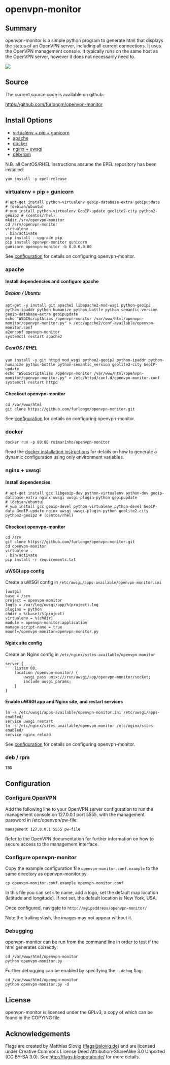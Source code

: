 # openvpn-monitor


## Summary

openvpn-monitor is a simple python program to generate html that displays the
status of an OpenVPN server, including all current connections. It uses the
OpenVPN management console. It typically runs on the same host as the OpenVPN
server, however it does not necessarily need to.

[![](https://raw.githubusercontent.com/furlongm/openvpn-monitor/gh-pages/screenshots/openvpn-monitor.png)](https://raw.githubusercontent.com/furlongm/openvpn-monitor/gh-pages/screenshots/openvpn-monitor.png)


## Source

The current source code is available on github:

https://github.com/furlongm/openvpn-monitor


## Install Options
  - [virtualenv + pip + gunicorn](#virtualenv--pip--gunicorn)
  - [apache](#apache)
  - [docker](#docker)
  - [nginx + uwsgi](#nginx--uwsgi)
  - [deb/rpm](#deb--rpm)

N.B. all CentOS/RHEL instructions assume the EPEL repository has been installed:

```shell
yum install -y epel-release

```

### virtualenv + pip + gunicorn

```shell
# apt-get install python-virtualenv geoip-database-extra geoipupdate      # (debian/ubuntu)
# yum install python-virtualenv GeoIP-update geolite2-city python2-geoip2 # (centos/rhel)
mkdir /srv/openvpn-monitor
cd /srv/openvpn-monitor
virtualenv .
. bin/activate
pip install --upgrade pip
pip install openvpn-monitor gunicorn
gunicorn openvpn-monitor -b 0.0.0.0:80
```

See [configuration](#configuration) for details on configuring openvpn-monitor.


### apache

#### Install dependencies and configure apache

##### Debian / Ubuntu

```shell
apt-get -y install git apache2 libapache2-mod-wsgi python-geoip2 python-ipaddr python-humanize python-bottle python-semantic-version geoip-database-extra geoipupdate
echo "WSGIScriptAlias /openvpn-monitor /var/www/html/openvpn-monitor/openvpn-monitor.py" > /etc/apache2/conf-available/openvpn-monitor.conf
a2enconf openvpn-monitor
systemctl restart apache2
```

##### CentOS / RHEL

```shell
yum install -y git httpd mod_wsgi python2-geoip2 python-ipaddr python-humanize python-bottle python-semantic_version geolite2-city GeoIP-update
echo "WSGIScriptAlias /openvpn-monitor /var/www/html/openvpn-monitor/openvpn-monitor.py" > /etc/httpd/conf.d/openvpn-monitor.conf
systemctl restart httpd
```

#### Checkout openvpn-monitor

```shell
cd /var/www/html
git clone https://github.com/furlongm/openvpn-monitor.git
```

See [configuration](#configuration) for details on configuring openvpn-monitor.


### docker

```shell
docker run -p 80:80 ruimarinho/openvpn-monitor
```

Read the [docker installation instructions](https://github.com/ruimarinho/docker-openvpn-monitor#usage)
for details on how to generate a dynamic configuration using only environment
variables.


### nginx + uwsgi

#### Install dependencies

```shell
# apt-get install gcc libgeoip-dev python-virtualenv python-dev geoip-database-extra nginx uwsgi uwsgi-plugin-python geoipupdate                  # (debian/ubuntu)
# yum install gcc geoip-devel python-virtualenv python-devel GeoIP-data GeoIP-update nginx uwsgi uwsgi-plugin-python geolite2-city python2-geoip2 # (centos/rhel)
```

#### Checkout openvpn-monitor

```shell
cd /srv
git clone https://github.com/furlongm/openvpn-monitor.git
cd openvpn-monitor
virtualenv .
. bin/activate
pip install -r requirements.txt
```

#### uWSGI app config

Create a uWSGI config in `/etc/uwsgi/apps-available/openvpn-monitor.ini`

```
[uwsgi]
base = /srv
project = openvpn-monitor
logto = /var/log/uwsgi/app/%(project).log
plugins = python
chdir = %(base)/%(project)
virtualenv = %(chdir)
module = openvpn-monitor:application
manage-script-name = true
mount=/openvpn-monitor=openvpn-monitor.py
```

#### Nginx site config

Create an Nginx config in `/etc/nginx/sites-available/openvpn-monitor`

```
server {
    listen 80;
    location /openvpn-monitor/ {
        uwsgi_pass unix:///run/uwsgi/app/openvpn-monitor/socket;
        include uwsgi_params;
    }
}
```

#### Enable uWSGI app and Nginx site, and restart services

```shell
ln -s /etc/uwsgi/apps-available/openvpn-monitor.ini /etc/uwsgi/apps-enabled/
service uwsgi restart
ln -s /etc/nginx/sites-available/openvpn-monitor /etc/nginx/sites-enabled/
service nginx reload
```

See [configuration](#configuration) for details on configuring openvpn-monitor.



### deb / rpm

```shell
TBD
```

## Configuration

### Configure OpenVPN

Add the following line to your OpenVPN server configuration to run the
management console on 127.0.0.1 port 5555, with the management password
in /etc/openvpn/pw-file:

```
management 127.0.0.1 5555 pw-file
```

Refer to the OpenVPN documentation for further information on how to secure
access to the management interface.


### Configure openvpn-monitor

Copy the example configuration file `openvpn-monitor.conf.example` to the same
directory as openvpn-monitor.py.

```shell
cp openvpn-monitor.conf.example openvpn-monitor.conf

```

In this file you can set site name, add a logo, set the default map location
(latitude and longitude). If not set, the default location is New York, USA.

Once configured, navigate to `http://myipaddress/openvpn-monitor/`

Note the trailing slash, the images may not appear without it.


### Debugging

openvpn-monitor can be run from the command line in order to test if the html
generates correctly:

```shell
cd /var/www/html/openvpn-monitor
python openvpn-monitor.py
```

Further debugging can be enabled by specifying the `--debug` flag:

```shell
cd /var/www/html/openvpn-monitor
python openvpn-monitor.py -d
```


## License

openvpn-monitor is licensed under the GPLv3, a copy of which can be found in
the COPYING file.


## Acknowledgements

Flags are created by Matthias Slovig (flags@slovig.de) and are licensed under
Creative Commons License Deed Attribution-ShareAlike 3.0 Unported
(CC BY-SA 3.0). See http://flags.blogpotato.de/ for more details.

